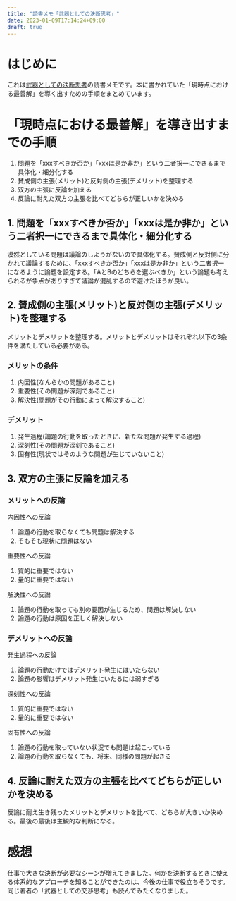 ```yaml
---
title: "読書メモ「武器としての決断思考」"
date: 2023-01-09T17:14:24+09:00
draft: true
---
```


# はじめに

これは[武器としての決断思考](https://bookclub.kodansha.co.jp/product?item=0000025358)の読書メモです。本に書かれていた「現時点における最善解」を導く出すための手順をまとめています。

# 「現時点における最善解」を導き出すまでの手順

1. 問題を「xxxすべきか否か」「xxxは是か非か」という二者択一にできるまで具体化・細分化する
1. 賛成側の主張(メリット)と反対側の主張(デメリット)を整理する
1. 双方の主張に反論を加える
1. 反論に耐えた双方の主張を比べてどちらが正しいかを決める

## 1. 問題を「xxxすべきか否か」「xxxは是か非か」という二者択一にできるまで具体化・細分化する

漠然としている問題は議論のしようがないので具体化する。賛成側と反対側に分かれて議論するために、「xxxすべきか否か」「xxxは是か非か」という二者択一になるように論題を設定する。「AとBのどちらを選ぶべきか」という論題も考えられるが争点がありすぎて議論が混乱するので避けたほうが良い。

## 2. 賛成側の主張(メリット)と反対側の主張(デメリット)を整理する

メリットとデメリットを整理する。メリットとデメリットはそれぞれ以下の3条件を満たしている必要がある。

### メリットの条件
1. 内因性(なんらかの問題があること)
1. 重要性(その問題が深刻であること)
1. 解決性(問題がその行動によって解決すること)

### デメリット
1. 発生過程(論題の行動を取ったときに、新たな問題が発生する過程)
1. 深刻性(その問題が深刻であること)
1. 固有性(現状ではそのような問題が生じていないこと)

## 3. 双方の主張に反論を加える

### メリットへの反論

内因性への反論

1. 論題の行動を取らなくても問題は解決する
1. そもそも現状に問題はない

重要性への反論

1. 質的に重要ではない
1. 量的に重要ではない

解決性への反論

1. 論題の行動を取っても別の要因が生じるため、問題は解決しない
1. 論題の行動は原因を正しく解決しない

### デメリットへの反論

発生過程への反論

1. 論題の行動だけではデメリット発生にはいたらない
1. 論題の影響はデメリット発生にいたるには弱すぎる

深刻性への反論

1. 質的に重要ではない
1. 量的に重要ではない

固有性への反論

1. 論題の行動を取っていない状況でも問題は起こっている
1. 論題の行動を取らなくても、将来、同様の問題が起きる

## 4. 反論に耐えた双方の主張を比べてどちらが正しいかを決める

反論に耐え生き残ったメリットとデメリットを比べて、どちらが大きいか決める。最後の最後は主観的な判断になる。

# 感想

仕事で大きな決断が必要なシーンが増えてきました。何かを決断するときに使える体系的なアプローチを知ることができたのは、今後の仕事で役立ちそうです。同じ著者の「武器としての交渉思考」も読んでみたくなりました。
